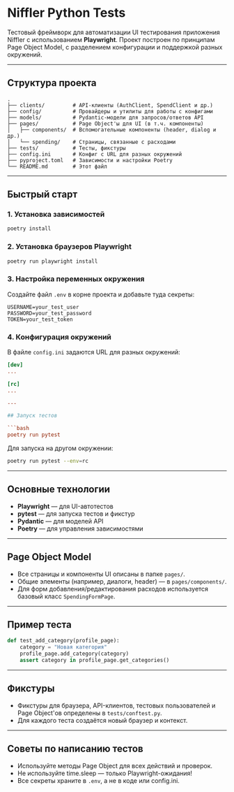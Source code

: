 # Niffler Python Tests

Тестовый фреймворк для автоматизации UI тестирования приложения Niffler с использованием **Playwright**.
Проект построен по принципам Page Object Model, с разделением конфигурации и поддержкой разных окружений.

---

## Структура проекта

```
.
├── clients/         # API-клиенты (AuthClient, SpendClient и др.)
├── config/          # Провайдеры и утилиты для работы с конфигами
├── models/          # Pydantic-модели для запросов/ответов API
├── pages/           # Page Object'ы для UI (в т.ч. компоненты)
│   ├── components/  # Вспомогательные компоненты (header, dialog и др.)
│   └── spending/    # Страницы, связанные с расходами
├── tests/           # Тесты, фикстуры
├── config.ini       # Конфиг с URL для разных окружений
├── pyproject.toml   # Зависимости и настройки Poetry
└── README.md        # Этот файл
```

---

## Быстрый старт

### 1. Установка зависимостей

```bash
poetry install
```

### 2. Установка браузеров Playwright

```bash
poetry run playwright install
```

### 3. Настройка переменных окружения

Создайте файл `.env` в корне проекта и добавьте туда секреты:

```
USERNAME=your_test_user
PASSWORD=your_test_password
TOKEN=your_test_token
```

### 4. Конфигурация окружений

В файле `config.ini` задаются URL для разных окружений:

```ini
[dev]
...

[rc]
...

---

## Запуск тестов

```bash
poetry run pytest
```

Для запуска на другом окружении:
```bash
poetry run pytest --env=rc
```

---

## Основные технологии

- **Playwright** — для UI-автотестов
- **pytest** — для запуска тестов и фикстур
- **Pydantic** — для моделей API
- **Poetry** — для управления зависимостями

---

## Page Object Model

- Все страницы и компоненты UI описаны в папке `pages/`.
- Общие элементы (например, диалоги, header) — в `pages/components/`.
- Для форм добавления/редактирования расходов используется базовый класс `SpendingFormPage`.

---

## Пример теста

```python
def test_add_category(profile_page):
    category = "Новая категория"
    profile_page.add_category(category)
    assert category in profile_page.get_categories()
```

---

## Фикстуры

- Фикстуры для браузера, API-клиентов, тестовых пользователей и Page Object'ов определены в `tests/conftest.py`.
- Для каждого теста создаётся новый браузер и контекст.

---

## Советы по написанию тестов

- Используйте методы Page Object для всех действий и проверок.
- Не используйте time.sleep — только Playwright-ожидания!
- Все секреты храните в `.env`, а не в коде или config.ini.